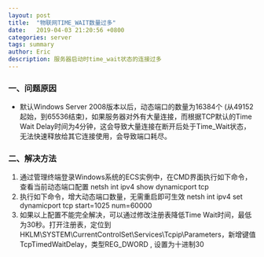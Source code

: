 ```yaml
---
layout: post
title:  "物联网TIME_WAIT数量过多"
date:   2019-04-03 21:20:56 +0800
categories: server
tags: summary
author: Eric
description: 服务器启动时time_wait状态的连接过多
---
```



### 一、问题原因   
- 默认Windows Server 2008版本以后，动态端口的数量为16384个 (从49152起始，到65536结束)，如果服务器对外有大量连接，而根据TCP默认的Time Wait Delay时间为4分钟，这会导致大量连接在断开后处于Time_Wait状态，无法快速释放给其它连接使用，会导致端口耗尽。    

### 二、解决方法
1. 通过管理终端登录Windows系统的ECS实例中，在CMD界面执行如下命令，查看当前动态端口配置
netsh int ipv4 show dynamicport tcp
2. 执行如下命令，增大动态端口数量，无需重启即可生效
netsh int ipv4 set dynamicport tcp start=1025 num=60000
3. 如果以上配置不能完全解决，可以通过修改注册表降低Time Wait时间，最低为30秒。打开注册表，定位到HKLM\SYSTEM\CurrentControlSet\Services\Tcpip\Parameters，新增键值TcpTimedWaitDelay，类型REG_DWORD , 设置为十进制30
